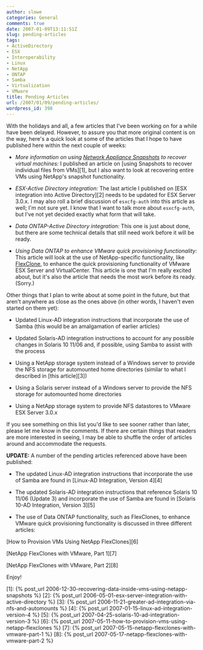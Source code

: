 ```yaml
---
author: slowe
categories: General
comments: true
date: 2007-01-09T13:11:51Z
slug: pending-articles
tags:
- ActiveDirectory
- ESX
- Interoperability
- Linux
- NetApp
- ONTAP
- Samba
- Virtualization
- VMware
title: Pending Articles
url: /2007/01/09/pending-articles/
wordpress_id: 398
---
```


With the holidays and all, a few articles that I've been working on for a while have been delayed. However, to assure you that more original content is on the way, here's a quick look at some of the articles that I hope to have published here within the next couple of weeks:

* _More information on using [Network Appliance Snapshots](http://www.netapp.com/products/software/snapshot.html) to recover virtual machines:_ I published an article on [using Snapshots to recover individual files from VMs][1], but I also want to look at recovering entire VMs using NetApp's snapshot functionality.

* _ESX-Active Directory integration:_ The last article I published on [ESX integration into Active Directory][2] needs to be updated for ESX Server 3.0.x. I may also roll a brief discussion of `esxcfg-auth` into this article as well; I'm not sure yet. I know that I want to talk more about `esxcfg-auth`, but I've not yet decided exactly what form that will take.

* _Data ONTAP-Active Directory integration:_ This one is just about done, but there are some technical details that still need work before it will be ready.

* _Using Data ONTAP to enhance VMware quick provisioning functionality:_ This article will look at the use of NetApp-specific functionality, like [FlexClone](http://www.netapp.com/products/software/flexclone.html), to enhance the quick provisioning functionality of VMware ESX Server and VirtualCenter. This article is one that I'm really excited about, but it's also the article that needs the most work before its ready. (Sorry.)

Other things that I plan to write about at some point in the future, but that aren't anywhere as close as the ones above (in other words, I haven't even started on them yet):

* Updated Linux-AD integration instructions that incorporate the use of Samba (this would be an amalgamation of earlier articles)

* Updated Solaris-AD integration instructions to account for any possible changes in Solaris 10 11/06 and, if possible, using Samba to assist with the process

* Using a NetApp storage system instead of a Windows server to provide the NFS storage for automounted home directories (similar to what I described in [this article][3])

* Using a Solaris server instead of a Windows server to provide the NFS storage for automounted home directories

* Using a NetApp storage system to provide NFS datastores to VMware ESX Server 3.0.x

If you see something on this list you'd like to see sooner rather than later, please let me know in the comments. If there are certain things that readers are more interested in seeing, I may be able to shuffle the order of articles around and accommodate the requests.

**UPDATE:** A number of the pending articles referenced above have been published:

* The updated Linux-AD integration instructions that incorporate the use of Samba are found in [Linux-AD Integration, Version 4][4]

* The updated Solaris-AD integration instructions that reference Solaris 10 11/06 (Update 3) and incorporate the use of Samba are found in [Solaris 10-AD Integration, Version 3][5]

* The use of Data ONTAP functionality, such as FlexClones, to enhance VMware quick provisioning functionality is discussed in three different articles:  

[How to Provision VMs Using NetApp FlexClones][6]  

[NetApp FlexClones with VMware, Part 1][7]  

[NetApp FlexClones with VMware, Part 2][8]

Enjoy!

[1]: {% post_url 2006-12-30-recovering-data-inside-vms-using-netapp-snapshots %}
[2]: {% post_url 2006-05-01-esx-server-integration-with-active-directory %}
[3]: {% post_url 2006-11-21-greater-ad-integration-via-nfs-and-automounts %}
[4]: {% post_url 2007-01-15-linux-ad-integration-version-4 %}
[5]: {% post_url 2007-04-25-solaris-10-ad-integration-version-3 %}
[6]: {% post_url 2007-05-11-how-to-provision-vms-using-netapp-flexclones %}
[7]: {% post_url 2007-05-15-netapp-flexclones-with-vmware-part-1 %}
[8]: {% post_url 2007-05-17-netapp-flexclones-with-vmware-part-2 %}
